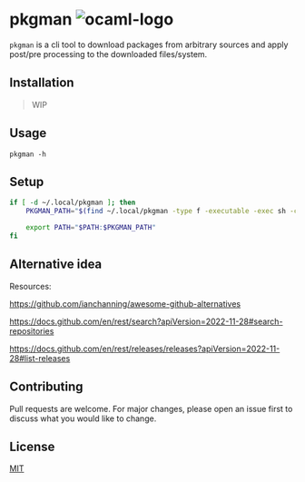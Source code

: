 # pkgman ![ocaml-logo](https://img.shields.io/badge/-OCaml-EC6813?logo=ocaml&labelColor=white)

`pkgman` is a cli tool to download packages from arbitrary sources and apply post/pre processing to the downloaded files/system.

## Installation

> WIP

## Usage

```shell
pkgman -h
```

## Setup

```bash
if [ -d ~/.local/pkgman ]; then
    PKGMAN_PATH="$(find ~/.local/pkgman -type f -executable -exec sh -c 'dirname $1 | tr "\n" ":"' shell {} \;)"

    export PATH="$PATH:$PKGMAN_PATH"
fi
```

## Alternative idea

Resources:

https://github.com/ianchanning/awesome-github-alternatives

https://docs.github.com/en/rest/search?apiVersion=2022-11-28#search-repositories

https://docs.github.com/en/rest/releases/releases?apiVersion=2022-11-28#list-releases

## Contributing

Pull requests are welcome. For major changes, please open an issue first to discuss what you would like to change.

## License

[MIT](https://choosealicense.com/licenses/mit/)
